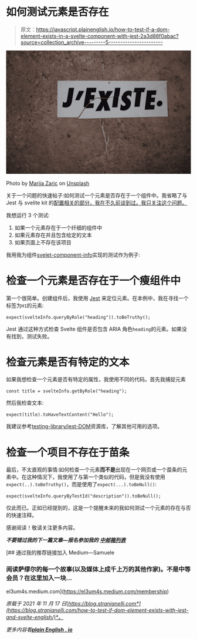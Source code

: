 # 如何测试元素是否存在

> 原文：<https://javascript.plainenglish.io/how-to-test-if-a-dom-element-exists-in-a-svelte-component-with-jest-2a3d86f0abac?source=collection_archive---------5----------------------->

![](img/a20e2d2bcc8ee6ee894a3f9916547487.png)

Photo by [Marija Zaric](https://unsplash.com/@simplicity?utm_source=unsplash&utm_medium=referral&utm_content=creditCopyText) on [Unsplash](https://unsplash.com/s/photos/existence?utm_source=unsplash&utm_medium=referral&utm_content=creditCopyText)

关于一个问题的快速帖子:如何测试一个元素是否存在于一个组件中。我省略了与 Jest 与 svelite kit 的[配置相关的部分，我在不久前谈到过。我只关注这个问题。](https://el3um4s.medium.com/how-to-test-sveltekit-app-with-jest-848afa8edbc7)

我想运行 3 个测试:

1.  如果一个元素存在于一个纤细的组件中
2.  如果元素存在并且包含给定的文本
3.  如果页面上不存在该项目

我用我为组件[svelet-component-info](https://github.com/el3um4s/svelte-component-info)实现的测试作为例子:

# 检查一个元素是否存在于一个瘦组件中

第一个很简单。创建组件后，我使用 [Jest](https://jestjs.io/) 来定位元素。在本例中，我在寻找一个标签为`H1`的元素:

```
expect(svelteInfo.queryByRole("heading")).toBeTruthy();
```

Jest 通过这种方式检查 Svelte 组件是否包含 ARIA 角色`heading`的元素。如果没有找到，测试失败。

# 检查元素是否有特定的文本

如果我想检查一个元素是否有特定的属性，我使用不同的代码。首先我捕捉元素

```
const title = svelteInfo.getByRole("heading");
```

然后我检查文本:

```
expect(title).toHaveTextContent("Hello");
```

我建议参考[testing-library/jest-DOM](https://github.com/testing-library/jest-dom)资源库，了解其他可用的选项。

# 检查一个项目不存在于苗条

最后，不太直观的事情:如何检查一个元素**而不是**出现在一个网页或一个苗条的元素中。在这种情况下，我使用了与第一个类似的代码，但是我没有使用`expect(..).toBeTruthy()`，而是使用了`expect(...).toBeNull()`:

```
expect(svelteInfo.queryByTestId("description")).toBeNull();
```

仅此而已。正如已经提到的，这是一个提醒未来的我如何测试一个元素的存在与否的快速注释。

感谢阅读！敬请关注更多内容。

***不要错过我的下一篇文章—报名参加我的*** [***中邮箱列表***](https://medium.com/subscribe/@el3um4s)

[](https://el3um4s.medium.com/membership) [## 通过我的推荐链接加入 Medium—Samuele

### 阅读萨缪尔的每一个故事(以及媒体上成千上万的其他作家)。不是中等会员？在这里加入一块…

el3um4s.medium.com](https://el3um4s.medium.com/membership) 

*原载于 2021 年 11 月 17 日*[*https://blog.stranianelli.com*](https://blog.stranianelli.com/how-to-test-if-dom-element-exists-with-jest-and-svelte-english/)*。*

*更多内容看*[***plain English . io***](http://plainenglish.io/)